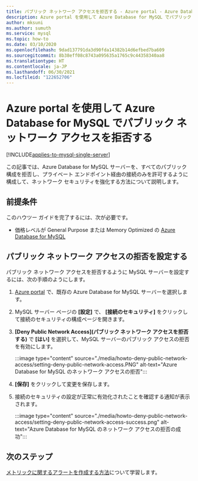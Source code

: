 ```yaml
---
title: パブリック ネットワーク アクセスを拒否する - Azure portal - Azure Database for MySQL
description: Azure portal を使用して Azure Database for MySQL でパブリック ネットワーク アクセスを拒否するように構成する方法について説明します
author: mksuni
ms.author: sumuth
ms.service: mysql
ms.topic: how-to
ms.date: 03/10/2020
ms.openlocfilehash: 9dad137791da3d90fda14382b14d6efbed7ba609
ms.sourcegitcommit: 8b38eff08c8743a095635a1765c9c44358340aa8
ms.translationtype: HT
ms.contentlocale: ja-JP
ms.lasthandoff: 06/30/2021
ms.locfileid: "122652706"
---
```

# <a name="deny-public-network-access-in-azure-database-for-mysql-using-azure-portal"></a>Azure portal を使用して Azure Database for MySQL でパブリック ネットワーク アクセスを拒否する

[!INCLUDE[applies-to-mysql-single-server](includes/applies-to-mysql-single-server.md)]

この記事では、Azure Database for MySQL サーバーを、すべてのパブリック構成を拒否し、プライベート エンドポイント経由の接続のみを許可するように構成して、ネットワーク セキュリティを強化する方法について説明します。

## <a name="prerequisites"></a>前提条件

このハウツー ガイドを完了するには、次が必要です。

* 価格レベルが General Purpose または Memory Optimized の [Azure Database for MySQL](quickstart-create-mysql-server-database-using-azure-portal.md)

## <a name="set-deny-public-network-access"></a>パブリック ネットワーク アクセスの拒否を設定する

パブリック ネットワーク アクセスを拒否するように MySQL サーバーを設定するには、次の手順のようにします。

1. [Azure portal](https://portal.azure.com/) で、既存の Azure Database for MySQL サーバーを選択します。

1. MySQL サーバー ページの **[設定]** で、 **[接続のセキュリティ]** をクリックして接続のセキュリティの構成ページを開きます。

1. **[Deny Public Network Access]\(パブリック ネットワーク アクセスを拒否する\)** で **[はい]** を選択して、MySQL サーバーのパブリック アクセスの拒否を有効にします。

    :::image type="content" source="./media/howto-deny-public-network-access/setting-deny-public-network-access.PNG" alt-text="Azure Database for MySQL のネットワーク アクセスの拒否":::

1. **[保存]** をクリックして変更を保存します。

1. 接続のセキュリティの設定が正常に有効化されたことを確認する通知が表示されます。

    :::image type="content" source="./media/howto-deny-public-network-access/setting-deny-public-network-access-success.png" alt-text="Azure Database for MySQL のネットワーク アクセスの拒否の成功":::

## <a name="next-steps"></a>次のステップ

[メトリックに関するアラートを作成する方法](howto-alert-on-metric.md)について学習します。
